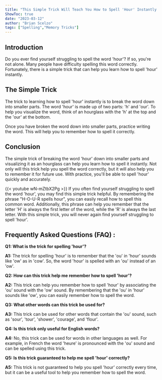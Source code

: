 ```yaml
---
title: "This Simple Trick Will Teach You How to Spell 'Hour' Instantly!"
ShowToc: true 
date: "2023-03-12"
author: "Brian Scelzo" 
tags: ["Spelling","Memory Tricks"]
---
```

## Introduction

Do you ever find yourself struggling to spell the word 'hour'? If so, you're not alone. Many people have difficulty spelling this word correctly. Fortunately, there is a simple trick that can help you learn how to spell 'hour' instantly.

## The Simple Trick

The trick to learning how to spell 'hour' instantly is to break the word down into smaller parts. The word 'hour' is made up of two parts: 'h' and 'our'. To help you visualize the word, think of an hourglass with the 'h' at the top and the 'our' at the bottom.

Once you have broken the word down into smaller parts, practice writing the word. This will help you to remember how to spell it correctly.

## Conclusion

The simple trick of breaking the word 'hour' down into smaller parts and visualizing it as an hourglass can help you learn how to spell it instantly. Not only will this trick help you spell the word correctly, but it will also help you to remember it for future use. With practice, you'll be able to spell 'hour' quickly and accurately.

{{< youtube wN-mZtbX2Pg >}} 
If you often find yourself struggling to spell the word 'hour', you may find this simple trick helpful. By remembering the phrase "H-O-U-R spells hour", you can easily recall how to spell this common word. Additionally, this phrase can help you remember that the letter 'H' is always the first letter of the word, while the 'R' is always the last letter. With this simple trick, you will never again find yourself struggling to spell 'hour'.

## Frequently Asked Questions (FAQ) :
**Q1: What is the trick for spelling 'hour'?**

**A1:** The trick for spelling 'hour' is to remember that the 'ou' in 'hour' sounds like 'ow' as in 'cow'. So, the word 'hour' is spelled with an 'ou' instead of an 'ow'. 

**Q2: How can this trick help me remember how to spell 'hour'?**

**A2:** This trick can help you remember how to spell 'hour' by associating the 'ou' sound with the 'ow' sound. By remembering that the 'ou' in 'hour' sounds like 'ow', you can easily remember how to spell the word. 

**Q3: What other words can this trick be used for?**

**A3:** This trick can be used for other words that contain the 'ou' sound, such as 'sour', 'tour', 'shower', 'courage', and 'flour'. 

**Q4: Is this trick only useful for English words?**

**A4:** No, this trick can be used for words in other languages as well. For example, in French the word 'heure' is pronounced with the 'ou' sound and can be spelled using this trick. 

**Q5: Is this trick guaranteed to help me spell 'hour' correctly?**

**A5:** This trick is not guaranteed to help you spell 'hour' correctly every time, but it can be a useful tool to help you remember how to spell the word.





